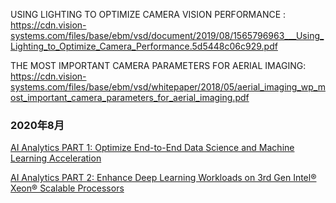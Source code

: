 

USING LIGHTING TO OPTIMIZE CAMERA VISION PERFORMANCE : https://cdn.vision-systems.com/files/base/ebm/vsd/document/2019/08/1565796963___Using_Lighting_to_Optimize_Camera_Performance.5d5448c06c929.pdf


THE MOST IMPORTANT CAMERA PARAMETERS FOR AERIAL IMAGING: https://cdn.vision-systems.com/files/base/ebm/vsd/whitepaper/2018/05/aerial_imaging_wp_most_important_camera_parameters_for_aerial_imaging.pdf

### 2020年8月

[AI Analytics PART 1: Optimize End-to-End Data Science and Machine Learning Acceleration](https://techdecoded.intel.io/essentials/ai-analytics-part-1-optimize-end-to-end-data-science-and-machine-learning-acceleration)

[AI Analytics PART 2: Enhance Deep Learning Workloads on 3rd Gen Intel® Xeon® Scalable Processors](https://techdecoded.intel.io/essentials/ai-analytics-part-2-enhance-deep-learning-workloads-on-3rd-gen-intel-xeon-scalable-processors)